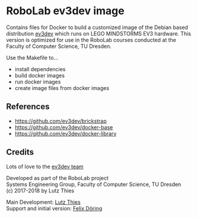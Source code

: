 # RoboLab ev3dev image

Contains files for Docker to build a customized image of the Debian based distribution [ev3dev](http://www.ev3dev.org/) which runs on LEGO MINDSTORMS EV3 hardware. This version is optimized for use in the RoboLab courses conducted at the Faculty of Computer Science, TU Dresden.

Use the Makefile to...
* install dependencies
* build docker images
* run docker images
* create image files from docker images


## References

* https://github.com/ev3dev/brickstrap
* https://github.com/ev3dev/docker-base
* https://github.com/ev3dev/docker-library


## Credits

Lots of love to the [ev3dev team](https://github.com/ev3dev)

Developed as part of the RoboLab project  
Systems Engineering Group, Faculty of Computer Science, TU Dresden  
(c) 2017-2018 by Lutz Thies

Main Development: [Lutz Thies](https://github.com/7hal32)  
Support and initial version: [Felix Döring](https://github.com/h4llow3En)